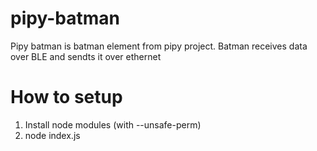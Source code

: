# pipy-batman
Pipy batman is batman element from pipy project. Batman receives data over BLE and sendts it over ethernet

# How to setup
1) Install node modules (with --unsafe-perm)
2) node index.js